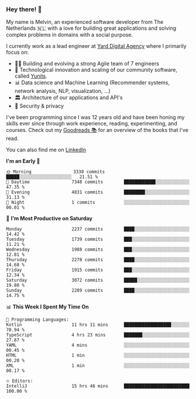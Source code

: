 ### Hey there! 👋

My name is Melvin, an experienced software developer from The Netherlands 🇳🇱 with a love for building great applications and solving complex problems in domains with a social purpose. 

I currently work as a lead engineer at [Yard Digital Agency](https://github.com/yardinternet) where I primarily focus on:

* 👏🏼 Building and evolving a strong Agile team of 7 engineers
* 🚀 Technological innovation and scaling of our community software, called [Yunits](https://www.yunits.com/).
* 📊 Data science and Machine Learning (Recommender systems, network analysis, NLP, visualization, ...)
* 🏛 Architecture of our applications and API's
* 🔐 Security & privacy

I've been programming since I was 12 years old and have been honing my skills ever since through work experience, reading, experimenting, and courses.
Check out my [Goodreads 📚](https://goodreads.com/melvinkoopmans) for an overview of the books that I've read. 

You can also find me on [LinkedIn](https://www.linkedin.com/in/melvinkoopmans)

<!--START_SECTION:waka-->
**I'm an Early 🐤** 

```text
🌞 Morning                3338 commits        █████░░░░░░░░░░░░░░░░░░░░   21.51 % 
🌆 Daytime                7348 commits        ████████████░░░░░░░░░░░░░   47.35 % 
🌃 Evening                4831 commits        ████████░░░░░░░░░░░░░░░░░   31.13 % 
🌙 Night                  1 commits           ░░░░░░░░░░░░░░░░░░░░░░░░░   00.01 % 
```
📅 **I'm Most Productive on Saturday** 

```text
Monday                   2237 commits        ████░░░░░░░░░░░░░░░░░░░░░   14.42 % 
Tuesday                  1739 commits        ███░░░░░░░░░░░░░░░░░░░░░░   11.21 % 
Wednesday                1988 commits        ███░░░░░░░░░░░░░░░░░░░░░░   12.81 % 
Thursday                 2278 commits        ████░░░░░░░░░░░░░░░░░░░░░   14.68 % 
Friday                   1915 commits        ███░░░░░░░░░░░░░░░░░░░░░░   12.34 % 
Saturday                 3072 commits        █████░░░░░░░░░░░░░░░░░░░░   19.80 % 
Sunday                   2289 commits        ████░░░░░░░░░░░░░░░░░░░░░   14.75 % 
```


📊 **This Week I Spent My Time On** 

```text
💬 Programming Languages: 
Kotlin                   11 hrs 11 mins      ██████████████████░░░░░░░   70.94 % 
TypeScript               4 hrs 23 mins       ███████░░░░░░░░░░░░░░░░░░   27.87 % 
YAML                     4 mins              ░░░░░░░░░░░░░░░░░░░░░░░░░   00.45 % 
HTML                     1 min               ░░░░░░░░░░░░░░░░░░░░░░░░░   00.20 % 
XML                      1 min               ░░░░░░░░░░░░░░░░░░░░░░░░░   00.17 % 

🔥 Editors: 
IntelliJ                 15 hrs 46 mins      █████████████████████████   100.00 % 
```


<!--END_SECTION:waka-->
